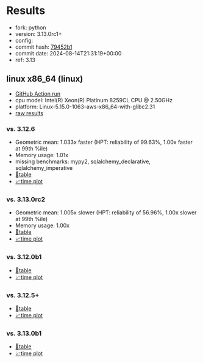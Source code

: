 # Results

- fork: python
- version: 3.13.0rc1+
- config: 
- commit hash: [79452b1](https://github.com/python/cpython/commit/79452b1)
- commit date: 2024-08-14T21:31:19+00:00
- ref: 3.13

## linux x86_64 (linux)

- [GitHub Action run](https://github.com/facebookexperimental/free-threading-benchmarking/actions/runs/10395537562)
- cpu model: Intel(R) Xeon(R) Platinum 8259CL CPU @ 2.50GHz
- platform: Linux-5.15.0-1063-aws-x86_64-with-glibc2.31
- [raw results](bm-20240814-linux-x86_64-python-3.13-3.13.0rc1%2B-79452b1.json)

### vs. 3.12.6

- Geometric mean: 1.033x faster (HPT: reliability of 99.63%, 1.00x faster at 99th %ile)
- Memory usage: 1.01x
- missing benchmarks: mypy2, sqlalchemy_declarative, sqlalchemy_imperative
- [📄table](bm-20240814-linux-x86_64-python-3.13-3.13.0rc1%2B-79452b1-vs-3.12.6.md)
- [📈time plot](bm-20240814-linux-x86_64-python-3.13-3.13.0rc1%2B-79452b1-vs-3.12.6.svg)

### vs. 3.13.0rc2

- Geometric mean: 1.005x slower (HPT: reliability of 56.96%, 1.00x slower at 99th %ile)
- Memory usage: 1.00x
- [📄table](bm-20240814-linux-x86_64-python-3.13-3.13.0rc1%2B-79452b1-vs-3.13.0rc2.md)
- [📈time plot](bm-20240814-linux-x86_64-python-3.13-3.13.0rc1%2B-79452b1-vs-3.13.0rc2.svg)

### vs. 3.12.0b1

- [📄table](bm-20240814-linux-x86_64-python-3.13-3.13.0rc1%2B-79452b1-vs-3.12.0b1.md)
- [📈time plot](bm-20240814-linux-x86_64-python-3.13-3.13.0rc1%2B-79452b1-vs-3.12.0b1.svg)

### vs. 3.12.5+

- [📄table](bm-20240814-linux-x86_64-python-3.13-3.13.0rc1%2B-79452b1-vs-3.12.5%2B.md)
- [📈time plot](bm-20240814-linux-x86_64-python-3.13-3.13.0rc1%2B-79452b1-vs-3.12.5%2B.svg)

### vs. 3.13.0b1

- [📄table](bm-20240814-linux-x86_64-python-3.13-3.13.0rc1%2B-79452b1-vs-3.13.0b1.md)
- [📈time plot](bm-20240814-linux-x86_64-python-3.13-3.13.0rc1%2B-79452b1-vs-3.13.0b1.svg)

